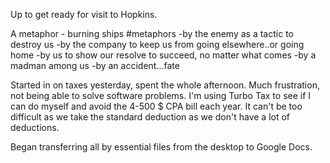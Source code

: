 Up to get ready for visit to Hopkins.

A metaphor - burning ships #metaphors
	-by the enemy as a tactic to destroy us
	-by the company to keep us from going elsewhere..or going home
	-by us to show our resolve to succeed, no matter what comes
	-by a madman among us
	-by an accident...fate
	
Started in on taxes yesterday, spent the whole afternoon. Much frustration, not being able to solve software problems. I'm using Turbo Tax to see if I can do myself and avoid the 4-500 $ CPA bill each year. It can't be too difficult as we take the standard deduction as we don't have a lot of deductions.

Began transferring all by essential files from the desktop to Google Docs.